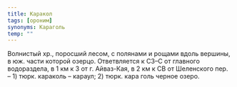 ```yaml
---
title: Каракол
tags: [ороним]
synonyms: Караголь
temp: ""
---
```


Волнистый хр., поросший лесом, с полянами и рощами вдоль вершины, в юж. части
которой озерцо. Ответвляется к СЗ–С от главного водораздела, в 1 км к З от г.
Айваз-Кая, в 2 км к СВ от Шеленского пер. – 1) тюрк. караколь – караул; 2) тюрк.
кара голь черное озеро.
